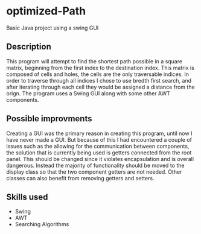 # optimized-Path
Basic Java project using a swing GUI

## Description 
This program will attempt to find the shortest path possible in a square matrix, beginning from the first index to the destination index. This matrix is composed of cells and holes, the cells are the only traversable indices. In order to traverse through all indices I chose to use bredth first search, and after iterating through each cell they would be assigned a distance from the orign. The program uses a Swing GUI along with some other AWT components.

## Possible improvments 
Creating a GUI was the primary reason in creating this program, until now I have never made a GUI. But because of this I had encountered a couple of issues such as the allowing for the communication between components, the solution that is currently being used is getters connected from the root panel. This should be changed since it violates encapsulation and is overall dangerous. Instead the majority of functionality should be moved to the display class so that the two component getters are not needed. Other classes can also benefit from removing getters and setters.


## Skills used
- Swing
- AWT
- Searching Algorithms 
